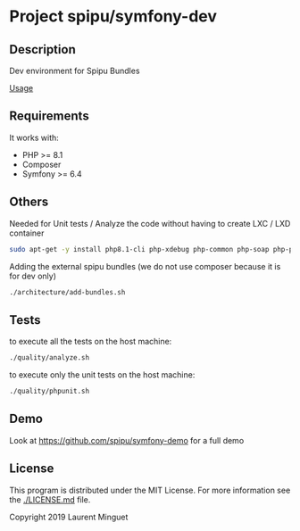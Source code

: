 # Project spipu/symfony-dev

## Description

Dev environment for Spipu Bundles

[Usage](/doc/usage.md)

## Requirements

It works with:

* PHP >= 8.1
* Composer
* Symfony >= 6.4

## Others

Needed for Unit tests / Analyze the code without having to create LXC / LXD container

```bash
sudo apt-get -y install php8.1-cli php-xdebug php-common php-soap php-pdo php-sqlite3
```

Adding the external spipu bundles (we do not use composer because it is for dev only)

```bash
./architecture/add-bundles.sh
```

## Tests

to execute all the tests on the host machine:

```bash
./quality/analyze.sh
```

to execute only the unit tests on the host machine:

```bash
./quality/phpunit.sh
```

## Demo

Look at https://github.com/spipu/symfony-demo for a full demo

## License

This program is distributed under the MIT License. For more information see the [./LICENSE.md](./LICENSE.md) file.

Copyright 2019 Laurent Minguet

